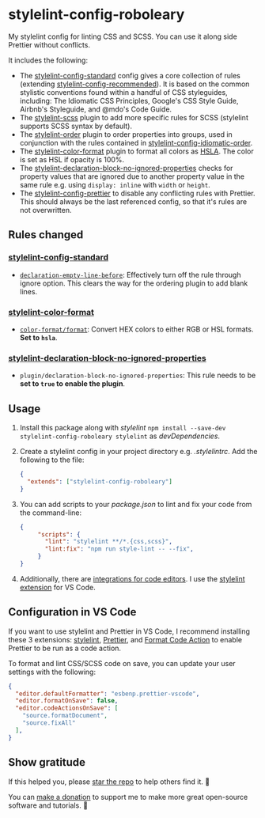 # stylelint-config-roboleary

My stylelint config for linting CSS and SCSS. You can use it along side Prettier without conflicts.

It includes the following:
- The [stylelint-config-standard](https://github.com/stylelint/stylelint-config-standard) config gives a core collection of rules (extending [stylelint-config-recommended](https://github.com/stylelint/stylelint-config-recommended)). It is based on the common stylistic conventions found within a handful of CSS styleguides, including: The Idiomatic CSS Principles, Google's CSS Style Guide, Airbnb's Styleguide, and @mdo's Code Guide.
- The [stylelint-scss](https://github.com/kristerkari/stylelint-scss) plugin to add more specific rules for SCSS (stylelint supports SCSS syntax by default).
- The [stylelint-order](https://github.com/hudochenkov/stylelint-order) plugin to order properties into groups, used in conjunction with the rules contained in [stylelint-config-idiomatic-order](https://github.com/ream88/stylelint-config-idiomatic-order).
- The [stylelint-color-format](https://github.com/filipekiss/stylelint-color-format) plugin to format all colors as [HSLA](https://www.w3schools.com/csSref/func_hsla.asp). The color is set as HSL if opacity is 100%.
- The [stylelint-declaration-block-no-ignored-properties](https://github.com/kristerkari/stylelint-declaration-block-no-ignored-properties) checks for property values that are ignored due to another property value in the same rule e.g. using `display: inline` with `width` or `height`.
- The [stylelint-config-prettier](https://github.com/prettier/stylelint-config-prettier) to disable any conflicting rules with Prettier. This should always be the last referenced config, so that it's rules are not overwritten.

## Rules changed

### [stylelint-config-standard](https://github.com/stylelint/stylelint-config-standard)

- [`declaration-empty-line-before`](https://stylelint.io/user-guide/rules/list/declaration-empty-line-before/): Effectively turn off the rule through ignore option. This clears the way for the ordering plugin to add blank lines.

### [stylelint-color-format](https://github.com/filipekiss/stylelint-color-format)

- [`color-format/format`](https://github.com/filipekiss/stylelint-color-format#configuration-1):  Convert HEX colors to either RGB or HSL formats. **Set to `hsla`**.

### [stylelint-declaration-block-no-ignored-properties](https://github.com/kristerkari/stylelint-declaration-block-no-ignored-properties)

- `plugin/declaration-block-no-ignored-properties`: This rule needs to be **set to `true` to enable the plugin**.

## Usage

1. Install this package along with *stylelint* `npm install --save-dev stylelint-config-roboleary stylelint` as *devDependencies*.
1. Create a stylelint config in your project directory e.g. *.stylelintrc*. Add the following to the file:

	```json
    {
      "extends": ["stylelint-config-roboleary"]
    }
	```

1. You can add scripts to your _package.json_ to lint and fix your code from the command-line:

   ```json
   {
        "scripts": {
          "lint": "stylelint **/*.{css,scss}",
          "lint:fix": "npm run style-lint -- --fix",
        }
   }
   ```

1. Additionally, there are [integrations for code editors](https://stylelint.io/user-guide/integrations/editor). I use the [stylelint extension](https://marketplace.visualstudio.com/items?itemName=stylelint.vscode-stylelint) for VS Code.

## Configuration in VS Code

If you want to use stylelint and Prettier in VS Code, I recommend installing these 3 extensions: [stylelint](https://marketplace.visualstudio.com/items?itemName=stylelint.vscode-stylelint), [Prettier](https://marketplace.visualstudio.com/items?itemName=esbenp.prettier-vscode), and [Format Code Action](https://marketplace.visualstudio.com/items?itemName=rohit-gohri.format-code-action&ssr=false#review-details) to enable Prettier to be run as a code action.

To format and lint CSS/SCSS code on save, you can update your user settings with the following:

```json
{
  "editor.defaultFormatter": "esbenp.prettier-vscode",
  "editor.formatOnSave": false,
  "editor.codeActionsOnSave": [
    "source.formatDocument",
    "source.fixAll"
  ],
}
```

## Show gratitude

If this helped you, please [star the repo](https://github.com/robole/stylelint-config-roboleary/) to help others find it. 🌟

You can [make a donation](https://ko-fi.com/roboleary) to support me to make more great open-source software and tutorials. 🙏
